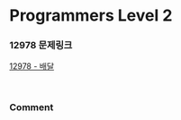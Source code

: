 # Programmers Level 2

### 12978 문제링크

[12978 - 배달](https://school.programmers.co.kr/learn/courses/30/lessons/12978)

<br>

### Comment
